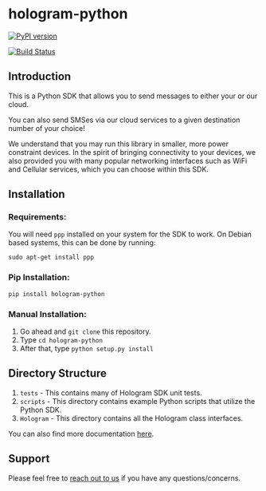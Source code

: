 # hologram-python

[![PyPI version](https://badge.fury.io/py/hologram-python.svg)](https://badge.fury.io/py/hologram-python)

[![Build Status](https://travis-ci.org/hologram-io/hologram-python.svg?branch=master)](https://travis-ci.org/hologram-io/hologram-python)

## Introduction
This is a Python SDK that allows you to send messages to either your or our cloud.

You can also send SMSes via our cloud services to a given destination number of your choice!

We understand that you may run this library in smaller, more power constraint devices.
In the spirit of bringing connectivity to your devices, we also provided you with
many popular networking interfaces such as WiFi and Cellular services, which you can
choose within this SDK.

## Installation

### Requirements:

You will need `ppp` installed on your system for the SDK to work. On Debian based
systems, this can be done by running:

`sudo apt-get install ppp`

### Pip Installation:

`pip install hologram-python`

### Manual Installation:

1. Go ahead and `git clone` this repository.
2. Type `cd hologram-python`
3. After that, type `python setup.py install`

## Directory Structure

1. `tests` - This contains many of Hologram SDK unit tests.
2. `scripts` -  This directory contains example Python scripts that utilize the Python SDK.
3. `Hologram` - This directory contains all the Hologram class interfaces.

You can also find more documentation [here](https://hologram.io/docs/reference/cloud/python-sdk).

## Support
Please feel free to [reach out to us](mailto:support@hologram.io) if you have any questions/concerns.
